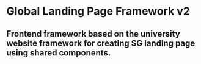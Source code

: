 # Global Landing Page Framework v2

## Frontend framework based on the university website framework for creating SG landing page using shared components.
